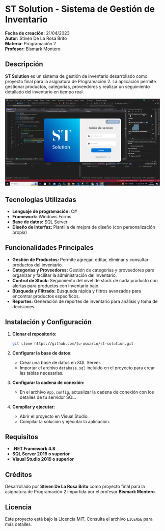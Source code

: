 # ST Solution - Sistema de Gestión de Inventario

**Fecha de creación:** 21/04/2023  
**Autor:** Stiven De La Rosa Brito  
**Materia:** Programación 2  
**Profesor:** Bismark Montero  

## Descripción

**ST Solution** es un sistema de gestión de inventario desarrollado como proyecto final para la asignatura de Programación 2. La aplicación permite gestionar productos, categorías, proveedores y realizar un seguimiento detallado del inventario en tiempo real.

![Captura de Pantalla](https://github.com/codestiven/ST-Solution---Sistema-de-Gesti-n-de-Inventario/blob/master/Captura%20de%20pantalla%20(386).png)

## Tecnologías Utilizadas

- **Lenguaje de programación:** C#
- **Framework:** Windows Forms
- **Base de datos:** SQL Server
- **Diseño de interfaz:** Plantilla de mejora de diseño (con personalización propia)

## Funcionalidades Principales

- **Gestión de Productos:** Permite agregar, editar, eliminar y consultar productos del inventario.
- **Categorías y Proveedores:** Gestión de categorías y proveedores para organizar y facilitar la administración del inventario.
- **Control de Stock:** Seguimiento del nivel de stock de cada producto con alertas para productos con inventario bajo.
- **Búsqueda y Filtrado:** Búsqueda rápida y filtros avanzados para encontrar productos específicos.
- **Reportes:** Generación de reportes de inventario para análisis y toma de decisiones.

## Instalación y Configuración

1. **Clonar el repositorio:**
    ```bash
    git clone https://github.com/tu-usuario/st-solution.git
    ```
2. **Configurar la base de datos:**
   - Crear una base de datos en SQL Server.
   - Importar el archivo `database.sql` incluido en el proyecto para crear las tablas necesarias.

3. **Configurar la cadena de conexión:**
   - En el archivo `App.config`, actualizar la cadena de conexión con los detalles de tu servidor SQL.

4. **Compilar y ejecutar:**
   - Abrir el proyecto en Visual Studio.
   - Compilar la solución y ejecutar la aplicación.

## Requisitos

- **.NET Framework 4.8**
- **SQL Server 2019 o superior**
- **Visual Studio 2019 o superior**

## Créditos

Desarrollado por **Stiven De La Rosa Brito** como proyecto final para la asignatura de Programación 2 impartida por el profesor **Bismark Montero**.

## Licencia

Este proyecto está bajo la Licencia MIT. Consulta el archivo `LICENSE` para más detalles.
